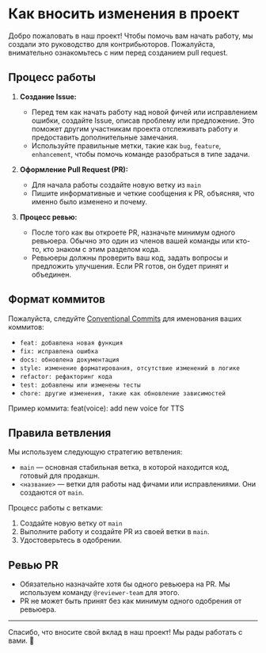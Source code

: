 # Как вносить изменения в проект

Добро пожаловать в наш проект! Чтобы помочь вам начать работу, мы создали это руководство для контрибьюторов. Пожалуйста, внимательно ознакомьтесь с ним перед созданием pull request.

## Процесс работы

1. **Создание Issue:**
   - Перед тем как начать работу над новой фичей или исправлением ошибки, создайте Issue, описав проблему или предложение. Это поможет другим участникам проекта отслеживать работу и предоставить дополнительные замечания.
   - Используйте правильные метки, такие как `bug`, `feature`, `enhancement`, чтобы помочь команде разобраться в типе задачи.

2. **Оформление Pull Request (PR):**
   - Для начала работы создайте новую ветку из `main`
   - Пишите информативные и четкие сообщения к PR, объясняя, что именно было изменено и почему.

3. **Процесс ревью:**
   - После того как вы откроете PR, назначьте минимум одного ревьюера. Обычно это один из членов вашей команды или кто-то, кто знаком с этим разделом кода.
   - Ревьюеры должны проверить ваш код, задать вопросы и предложить улучшения. Если PR готов, он будет принят и объединен.

## Формат коммитов

Пожалуйста, следуйте [Conventional Commits](https://www.conventionalcommits.org/en/v1.0.0/) для именования ваших коммитов:

- `feat: добавлена новая функция`
- `fix: исправлена ошибка`
- `docs: обновлена документация`
- `style: изменение форматирования, отсутствие изменений в логике`
- `refactor: рефакторинг кода`
- `test: добавлены или изменены тесты`
- `chore: другие изменения, такие как обновление зависимостей`

Пример коммита:
feat(voice): add new voice for TTS

## Правила ветвления

Мы используем следующую стратегию ветвления:

- `main` — основная стабильная ветка, в которой находится код, готовый для продакшн.
- `<название>` — ветки для работы над фичами или исправлениями. Они создаются от `main`.

Процесс работы с ветками:
1. Создайте новую ветку от `main`
2. Выполните работу и создайте PR из своей ветки в `main`.
3. Удостоверьтесь в одобрении.

## Ревью PR

- Обязательно назначайте хотя бы одного ревьюера на PR. Мы используем команду `@reviewer-team` для этого.
- PR не может быть принят без как минимум одного одобрения от ревьюера.

---

Спасибо, что вносите свой вклад в наш проект! Мы рады работать с вами. 🚀
